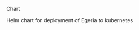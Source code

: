 <!-- SPDX-License-Identifier: Apache-2.0 -->
<!-- Copyright Contributors to the ODPi Egeria project. -->
Chart

Helm chart for deployment of Egeria to kubernetes

